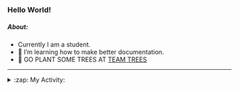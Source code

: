 ### Hello World!

##### About:
- Currently I am a student.
- 🌱 I’m learning how to make better documentation.
- 🌱 GO PLANT SOME TREES AT [TEAM TREES](https://teamtrees.org/)

---
<details>
  <summary>:zap: My Activity:</summary>
  
<!--START_SECTION:waka-->
![Code Time](http://img.shields.io/badge/Code%20Time-1%2C205%20hrs%2012%20mins-blue)

**I'm a Night 🦉** 

```text
🌞 Morning                1901 commits        ███░░░░░░░░░░░░░░░░░░░░░░   10.09 % 
🌆 Daytime                6394 commits        ████████░░░░░░░░░░░░░░░░░   33.94 % 
🌃 Evening                5394 commits        ███████░░░░░░░░░░░░░░░░░░   28.63 % 
🌙 Night                  5150 commits        ███████░░░░░░░░░░░░░░░░░░   27.34 % 
```
📅 **I'm Most Productive on Wednesday** 

```text
Monday                   2644 commits        ████░░░░░░░░░░░░░░░░░░░░░   14.03 % 
Tuesday                  2577 commits        ███░░░░░░░░░░░░░░░░░░░░░░   13.68 % 
Wednesday                4411 commits        ██████░░░░░░░░░░░░░░░░░░░   23.41 % 
Thursday                 2439 commits        ███░░░░░░░░░░░░░░░░░░░░░░   12.95 % 
Friday                   1984 commits        ███░░░░░░░░░░░░░░░░░░░░░░   10.53 % 
Saturday                 1638 commits        ██░░░░░░░░░░░░░░░░░░░░░░░   08.69 % 
Sunday                   3146 commits        ████░░░░░░░░░░░░░░░░░░░░░   16.70 % 
```


📊 **This Week I Spent My Time On** 

```text
🔥 Editors: 
VS Code                  1 hr 1 min          █████████████████████████   100.00 % 

🐱‍💻 Projects: 
giveth-dapps-v2          40 mins             ████████████████░░░░░░░░░   65.18 % 
givbacks-admin           12 mins             █████░░░░░░░░░░░░░░░░░░░░   20.68 % 
file-utils               8 mins              ███░░░░░░░░░░░░░░░░░░░░░░   13.10 % 
iris-flower-ml           0 secs              ░░░░░░░░░░░░░░░░░░░░░░░░░   01.04 % 
```


 Last Updated on 26/09/2023 10:10:54 UTC
<!--END_SECTION:waka-->
</details>
